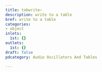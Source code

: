 ```yaml
---
title: tabwrite~
description: write to a table
bref: write to a table
categories:
- object
inlets:
  1st: {}
outlets:
  1st: {}
draft: false
pdcategory: Audio Oscillators And Tables

---
```


